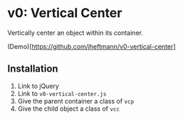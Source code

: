 # v0: Vertical Center

Vertically center an object within its container.

(Demo)[https://github.com/jheftmann/v0-vertical-center]

## Installation
1. Link to jQuery
2. Link to `v0-vertical-center.js`
3. Give the parent container a class of `vcp`
4. Give the child object a class of `vcc`